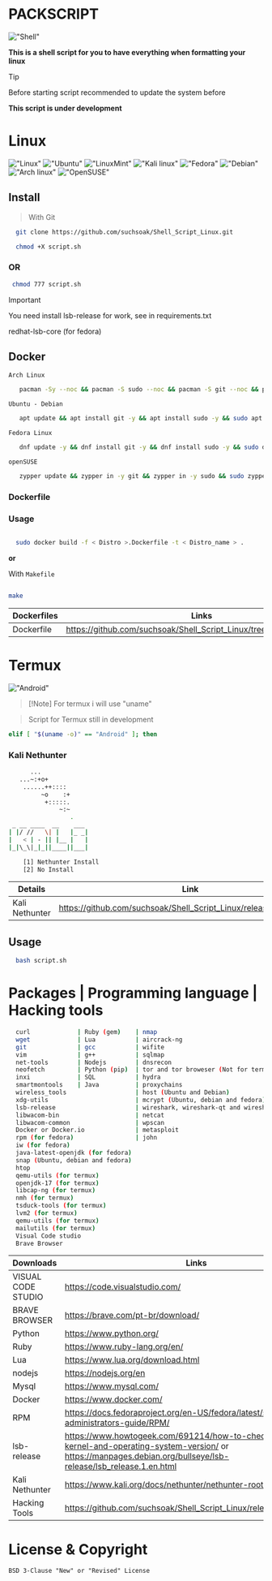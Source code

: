
# PACKSCRIPT

!["Shell"](https://img.shields.io/badge/Shell_Script-121011?style=for-the-badge&logo=gnu-bash&logoColor=white)

**This is a shell script for you to have everything when formatting your linux**
>[!TIP]
>Before starting script recommended to update the system before

**This script is under development**


# Linux
!["Linux"](https://img.shields.io/badge/Linux-FCC624?style=for-the-badge&logo=linux&logoColor=black)
!["Ubuntu"](https://img.shields.io/badge/Ubuntu-E95420?style=for-the-badge&logo=ubuntu&logoColor=white)
!["LinuxMint"](https://img.shields.io/badge/Linux_Mint-87CF3E?style=for-the-badge&logo=linux-mint&logoColor=white)
!["Kali linux"](https://img.shields.io/badge/Kali_Linux-557C94?style=for-the-badge&logo=kali-linux&logoColor=white)
!["Fedora"](https://img.shields.io/badge/Fedora-294172?style=for-the-badge&logo=fedora&logoColor=white)
!["Debian"](https://img.shields.io/badge/Debian-A81D33?style=for-the-badge&logo=debian&logoColor=white)
!["Arch linux"](https://img.shields.io/badge/Arch_Linux-1793D1?style=for-the-badge&logo=arch-linux&logoColor=white)
!["OpenSUSE"](https://img.shields.io/badge/SUSE-0C322C?style=for-the-badge&logo=SUSE&logoColor=white)

## Install

> With Git

```sh
  git clone https://github.com/suchsoak/Shell_Script_Linux.git
```

```sh
  chmod +X script.sh  
```

### OR

```sh
 chmod 777 script.sh 
```

> [!IMPORTANT]  
> You need install lsb-release for work, see in requirements.txt
> 
> redhat-lsb-core (for fedora)

## Docker

`Arch Linux`

```sh
   pacman -Sy --noc && pacman -S sudo --noc && pacman -S git --noc && pacman -S nano --noc && sudo pacman -S lsb-release --noc && clear && git clone https://github.com/suchsoak/Shell_Script_Linux.git && cd Shell_Script_Linux && chmod +X script.sh && clear && bash script.sh
```

`Ubuntu - Debian`

```sh
   apt update && apt install git -y && apt install sudo -y && sudo apt install lsb-release -y && git clone https://github.com/suchsoak/Shell_Script_Linux.git && cd Shell_Script_Linux && chmod 777 script.sh && clear && bash ./script.sh
```

`Fedora Linux`

```sh
   dnf update -y && dnf install git -y && dnf install sudo -y && sudo dnf install redhat-lsb-core -y && git clone https://github.com/suchsoak/Shell_Script_Linux.git && cd Shell_Script_Linux && chmod 777 script.sh && clear && bash ./script.sh  
```

`openSUSE`

```sh
   zypper update && zypper in -y git && zypper in -y sudo && sudo zypper in -y lsb-release && git clone https://github.com/suchsoak/Shell_Script_Linux.git && cd Shell_Script_Linux && chmod 777 script.sh && clear && bash ./script.sh  
```

### **Dockerfile**

### Usage

```sh

  sudo docker build -f < Distro >.Dockerfile -t < Distro_name > .

```
**or**

With `Makefile`

```sh

make

```

| Dockerfiles |  Links |
| ------ | ------ |
| Dockerfile | https://github.com/suchsoak/Shell_Script_Linux/tree/main/docker/linux

# Termux

!["Android"](https://img.shields.io/badge/Android-3DDC84?style=for-the-badge&logo=android&logoColor=white)

>  [!Note]
> For termux i will use "uname"

> Script for Termux still in development

```sh
elif [ "$(uname -o)" == "Android" ]; then
```

### Kali Nethunter

```sh
      ...           
   ...~:+o+        
    ......++::::    
         ~o    :+   
          +:::::.   
              ~:~  
                 .  
 _ __ ____  __    ___                             
| |/ //   \| |   |_ _|       
|   < | - || |__ |   |       
|_|\_\|_|_||____||___|   

    [1] Nethunter Install
    [2] No Install 

```

| Details |  Link |
| ------ | ------ |
| Kali Nethunter | https://github.com/suchsoak/Shell_Script_Linux/releases/tag/V.1.0.0


## Usage

```sh
  bash script.sh
```

# Packages | Programming language | Hacking tools

```sh            
  curl             | Ruby (gem)    | nmap
  wget             | Lua           | aircrack-ng
  git              | gcc           | wifite
  vim              | g++           | sqlmap
  net-tools        | Nodejs        | dnsrecon
  neofetch         | Python (pip)  | tor and tor broweser (Not for termux)
  inxi             | SQL           | hydra
  smartmontools    | Java          | proxychains
  wireless_tools                   | host (Ubuntu and Debian)
  xdg-utils                        | mcrypt (Ubuntu, debian and fedora)
  lsb-release                      | wireshark, wireshark-qt and wireshark-cli for archlinux
  libwacom-bin                     | netcat
  libwacom-common                  | wpscan
  Docker or Docker.io              | metasploit
  rpm (for fedora)                 | john  
  iw (for fedora)
  java-latest-openjdk (for fedora)                  
  snap (Ubuntu, debian and fedora)
  htop
  qemu-utils (for termux)
  openjdk-17 (for termux)
  libcap-ng (for termux)
  nmh (for termux)
  tsduck-tools (for termux)
  lvm2 (for termux)
  qemu-utils (for termux)
  mailutils (for termux)
  Visual Code studio
  Brave Browser
```

| Downloads |  Links |
| ------ | ------ |
| VISUAL CODE STUDIO | https://code.visualstudio.com/
| BRAVE BROWSER | https://brave.com/pt-br/download/
|  Python | https://www.python.org/
|  Ruby | https://www.ruby-lang.org/en/
|  Lua | https://www.lua.org/download.html
|  nodejs | https://nodejs.org/en
| Mysql   | https://www.mysql.com/
| Docker   | https://www.docker.com/
| RPM   | https://docs.fedoraproject.org/en-US/fedora/latest/system-administrators-guide/RPM/
| lsb-release  | https://www.howtogeek.com/691214/how-to-check-the-linux-kernel-and-operating-system-version/ or https://manpages.debian.org/bullseye/lsb-release/lsb_release.1.en.html
| Kali Nethunter   | https://www.kali.org/docs/nethunter/nethunter-rootless/
| Hacking Tools   | https://github.com/suchsoak/Shell_Script_Linux/releases/tag/V.1.0.1

# License & Copyright
`BSD 3-Clause "New" or "Revised" License`
